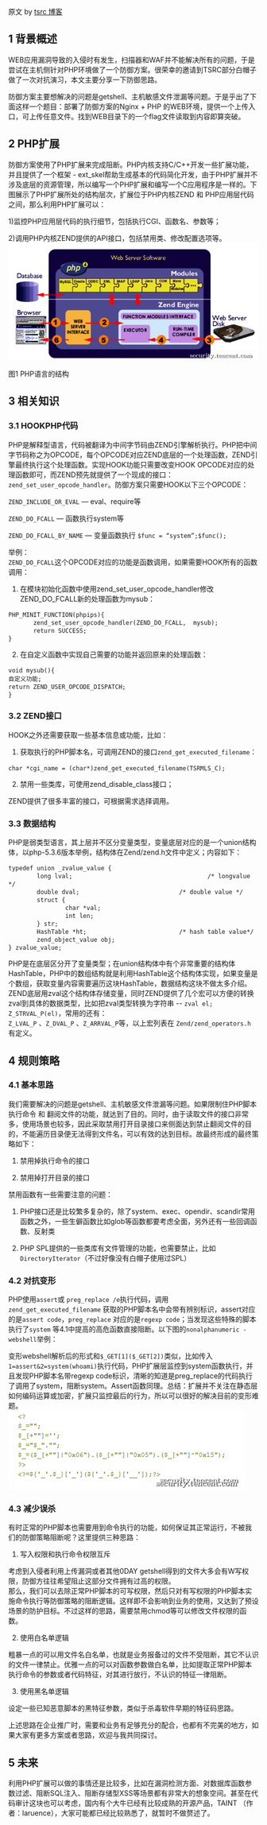 原文 by [tsrc 博客](https://security.tencent.com/index.php/blog/msg/57)    

## 1 背景概述
 
WEB应用漏洞导致的入侵时有发生，扫描器和WAF并不能解决所有的问题，于是尝试在主机侧针对PHP环境做了一个防御方案。很荣幸的邀请到TSRC部分白帽子做了一次对抗演习，本文主要分享一下防御思路。  
 
防御方案主要想解决的问题是getshell、主机敏感文件泄漏等问题。于是乎出了下面这样一个题目：部署了防御方案的Nginx + PHP 的WEB环境，提供一个上传入口，可上传任意文件。找到WEB目录下的一个flag文件读取到内容即算突破。  
 

## 2 PHP扩展
 
防御方案使用了PHP扩展来完成阻断。PHP内核支持C/C++开发一些扩展功能，并且提供了一个框架 - ext_skel帮助生成基本的代码简化开发，由于PHP扩展并不涉及底层的资源管理，所以编写一个PHP扩展和编写一个C应用程序是一样的。下图展示了PHP扩展所处的结构层次，扩展位于PHP内核ZEND 和 PHP应用层代码之间，那么利用PHP扩展可以：    
 
1)监控PHP应用层代码的执行细节，包括执行CGI、函数名、参数等；  

2)调用PHP内核ZEND提供的API接口，包括禁用类、修改配置选项等。  
![](../pictures/phpips1.png)  

图1 PHP语言的结构    
 
## 3 相关知识  
 
### 3.1  HOOKPHP代码  
 
PHP是解释型语言，代码被翻译为中间字节码由ZEND引擎解析执行。PHP把中间字节码称之为OPCODE，每个OPCODE对应ZEND底层的一个处理函数，ZEND引擎最终执行这个处理函数。实现HOOK功能只需要改变HOOK OPCODE对应的处理函数即可，而ZEND预先就提供了一个现成的接口：`zend_set_user_opcode_handler`。防御方案只需要HOOK以下三个OPCODE：    

`ZEND_INCLUDE_OR_EVAL` — eval、require等    

`ZEND_DO_FCALL` — 函数执行system等  

`ZEND_DO_FCALL_BY_NAME` — 变量函数执行 `$func = “system”;$func();`    


举例：  
`ZEND_DO_FCALL`这个OPCODE对应的功能是函数调用，如果需要HOOK所有的函数调用：  

1) 在模块初始化函数中使用zend_set_user_opcode_handler修改ZEND_DO_FCALL新的处理函数为mysub：  
```
PHP_MINIT_FUNCTION(phpips){
       zend_set_user_opcode_handler(ZEND_DO_FCALL,  mysub);
       return SUCCESS;
}
```

2) 在自定义函数中实现自己需要的功能并返回原来的处理函数：
```
void mysub(){
自定义功能;
return ZEND_USER_OPCODE_DISPATCH;
}
```
 
### 3.2 ZEND接口
 
HOOK之外还需要获取一些基本信息或功能，比如：  
 
1) 获取执行的PHP脚本名，可调用ZEND的接口`zend_get_executed_filename`：  

`char *cgi_name = (char*)zend_get_executed_filename(TSRMLS_C);`  
 
2) 禁用一些类库，可使用zend_disable_class接口；  

ZEND提供了很多丰富的接口，可根据需求选择调用。  
 
### 3.3 数据结构
 
PHP是弱类型语言，其上层并不区分变量类型，变量底层对应的是一个union结构体，以php-5.3.6版本举例，结构体在Zend/zend.h文件中定义；内容如下：
```
typedef union _zvalue_value {
        long lval;                                      /* longvalue */
        double dval;                            /* double value */
        struct {
                char *val;
                int len;
        } str;
        HashTable *ht;                          /* hash table value*/
        zend_object_value obj;
} zvalue_value;
``` 
PHP是在底层区分开了变量类型；在union结构体中有个非常重要的结构体HashTable，PHP中的数组结构就是利用HashTable这个结构体实现，如果变量是个数组，获取变量内容需要遍历这块HashTable，数据结构这块不做太多介绍。ZEND底层用zval这个结构体存储变量，同时ZEND提供了几个宏可以方便的转换zval到具体的数据类型，比如把zval类型转换为字符串 -- `zval el; Z_STRVAL_P(el)`，常用的还有：  
`Z_LVAL_P` 、`Z_DVAL_P` 、`Z_ARRVAL_P`等，以上宏列表在 `Zend/zend_operators.h` 有定义。  
 
 
## 4 规则策略
 
### 4.1 基本思路
 
我们需要解决的问题是getshell、主机敏感文件泄漏等问题。如果限制住PHP脚本执行命令 和 翻阅文件的功能，就达到了目的。同时，由于读取文件的接口非常多，使用场景也较多，因此采取禁用打开目录接口来侧面达到禁止翻阅文件的目的，不能遍历目录便无法得到文件名，可以有效的达到目标。故最终形成的最终策略如下：  

1) 禁用掉执行命令的接口  

2) 禁用掉打开目录的接口  
 
禁用函数有一些需要注意的问题：  

1) PHP接口还是比较繁多复杂的，除了system、exec、opendir、scandir常用函数之外，一些生僻函数比如glob等函数都要考虑全面，另外还有一些回调函数、反射类  

2) PHP SPL提供的一些类库有文件管理的功能，也需要禁止，比如`DirectoryIterator`（不过好像没有白帽子使用过SPL）  

 
### 4.2 对抗变形
 
PHP使用`assert`或 `preg_replace /e`执行代码，调用`zend_get_executed_filename` 获取的PHP脚本名中会带有辨别标识，assert对应的是`assert code`，`preg_replace` 对应的是`regexp code`；当发现这些特殊的脚本执行了`system` 等4.1中提高的高危函数直接阻断。以下图的`nonalphanumeric -webshell`举例：    
 
变形webshell解析后的形式和`$_GET[1]($_GET[2])`类似，比如传入`1=assert&2=system(whoami)`执行代码，PHP扩展层监控到system函数执行，并且发现PHP脚本名带regexp code标识，清晰的知道是preg_replace的代码执行了调用了system，阻断system。Assert函数同理。总结：扩展并不关注在静态层如何编码运算或加密，扩展只监控最后的行为，所以可以很好的解决目前的变形难题。  
![](../pictures/phpips2.png)    

### 4.3 减少误杀
 
有时正常的PHP脚本也需要用到命令执行的功能，如何保证其正常运行，不被我们的防御策略阻断呢？这里提供三种思路：  

1) 写入权限和执行命令权限互斥

考虑到入侵者利用上传漏洞或者其他0DAY getshell得到的文件大多会有W写权限，防御方往往希望阻止这部分文件拥有过高的权限。  
那么，我们可以去除正常PHP脚本的可写权限，然后只对有写权限的PHP脚本实施命令执行等防御策略的阻断逻辑。这样即不会影响到业务的使用，又达到了预设场景的防护目标。不过这样的思路，需要禁用chmod等可以修改文件权限的函数。  

2) 使用白名单逻辑  

粗暴一点的可以用文件名白名单，也就是业务报备过的文件不受阻断，其它不认识的文件一律禁止。优雅一点的可以对函数参数做白名单，比如提取正常PHP脚本执行命令的参数或者代码特征，对其进行放行，不认识的特征一律阻断。  

3) 使用黑名单逻辑  

设定一些已知恶意脚本的黑特征参数，类似于杀毒软件早期的特征码思路。  
 
上述思路在企业推广时，需要和业务有足够充分的配合，也都有不完美的地方，如果大家有更多方案或者思路，欢迎与我共同探讨。  
 

## 5 未来
 
利用PHP扩展可以做的事情还是比较多，比如在漏洞检测方面、对数据库函数参数过滤、阻断SQL注入、阻断存储型XSS等场景都有非常大的想象空间。甚至在代码审计这块也可以考虑，国内有个大牛已经有比较成熟的开源产品，TAINT （作者：laruence），大家可能都已经比较熟悉了，就暂时不做赘述了。  